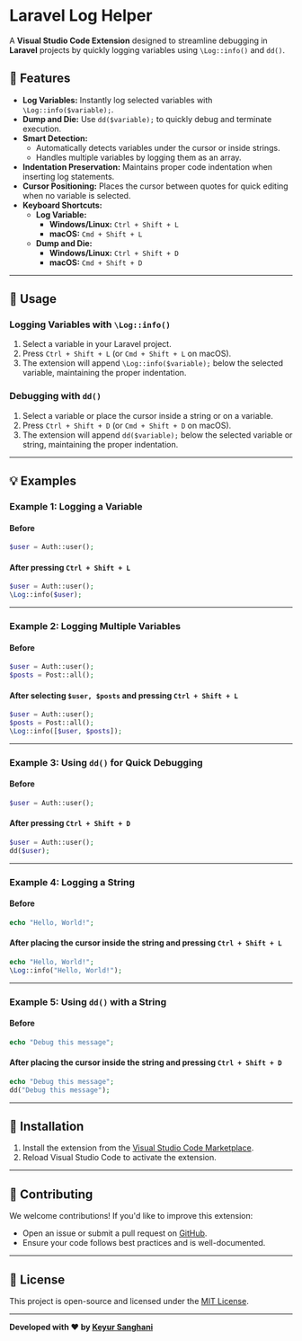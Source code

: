 # Laravel Log Helper

A **Visual Studio Code Extension** designed to streamline debugging in **Laravel** projects by quickly logging variables using `\Log::info()` and `dd()`.

## 🚀 Features

- **Log Variables:** Instantly log selected variables with `\Log::info($variable);`.
- **Dump and Die:** Use `dd($variable);` to quickly debug and terminate execution.
- **Smart Detection:**
  - Automatically detects variables under the cursor or inside strings.
  - Handles multiple variables by logging them as an array.
- **Indentation Preservation:** Maintains proper code indentation when inserting log statements.
- **Cursor Positioning:** Places the cursor between quotes for quick editing when no variable is selected.
- **Keyboard Shortcuts:**
  - **Log Variable:** 
    - **Windows/Linux:** `Ctrl + Shift + L`
    - **macOS:** `Cmd + Shift + L`
  - **Dump and Die:**
    - **Windows/Linux:** `Ctrl + Shift + D`
    - **macOS:** `Cmd + Shift + D`

---

## 📌 Usage

### Logging Variables with `\Log::info()`
1. Select a variable in your Laravel project.
2. Press `Ctrl + Shift + L` (or `Cmd + Shift + L` on macOS).
3. The extension will append `\Log::info($variable);` below the selected variable, maintaining the proper indentation.

### Debugging with `dd()`
1. Select a variable or place the cursor inside a string or on a variable.
2. Press `Ctrl + Shift + D` (or `Cmd + Shift + D` on macOS).
3. The extension will append `dd($variable);` below the selected variable or string, maintaining the proper indentation.

---

## 💡 Examples

### Example 1: Logging a Variable
#### Before
```php
$user = Auth::user();
```

#### After pressing `Ctrl + Shift + L`
```php
$user = Auth::user();
\Log::info($user);
```

---

### Example 2: Logging Multiple Variables
#### Before
```php
$user = Auth::user();
$posts = Post::all();
```

#### After selecting `$user, $posts` and pressing `Ctrl + Shift + L`
```php
$user = Auth::user();
$posts = Post::all();
\Log::info([$user, $posts]);
```

---

### Example 3: Using `dd()` for Quick Debugging
#### Before
```php
$user = Auth::user();
```

#### After pressing `Ctrl + Shift + D`
```php
$user = Auth::user();
dd($user);
```

---

### Example 4: Logging a String
#### Before
```php
echo "Hello, World!";
```

#### After placing the cursor inside the string and pressing `Ctrl + Shift + L`
```php
echo "Hello, World!";
\Log::info("Hello, World!");
```

---

### Example 5: Using `dd()` with a String
#### Before
```php
echo "Debug this message";
```

#### After placing the cursor inside the string and pressing `Ctrl + Shift + D`
```php
echo "Debug this message";
dd("Debug this message");
```

---

## 🔧 Installation

1. Install the extension from the [Visual Studio Code Marketplace](https://marketplace.visualstudio.com/items?itemName=KeyurSanghani.laravel-log-helper).
2. Reload Visual Studio Code to activate the extension.

---

## 📢 Contributing

We welcome contributions! If you'd like to improve this extension:

- Open an issue or submit a pull request on [GitHub](https://github.com/Keyur2003/laravel-log-helper.git).
- Ensure your code follows best practices and is well-documented.

---

## 📜 License

This project is open-source and licensed under the [MIT License](LICENSE).

---

**Developed with ❤️ by [Keyur Sanghani](https://github.com/Keyur2003)**
